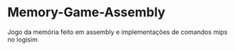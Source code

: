 # Memory-Game-Assembly
Jogo da memória feito em assembly e implementações de comandos mips no logisim

